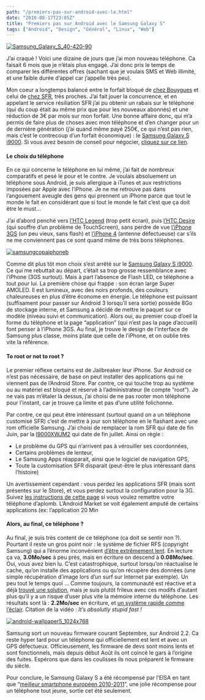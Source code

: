 ```yaml
---
path: "/premiers-pas-sur-android-avec-le.html"
date: "2010-08-17T23:05Z"
title: "Premiers pas sur Android avec le Samsung Galaxy S"
tags: ["Android", "Design", "Général", "Linux", "Web"]
---
```


[![Samsung_Galaxy_S_40-420-90](http://lh5.ggpht.com/_lEhuTvDBOnM/TGr5e9Q_XgI/AAAAAAAAAM0/yWxlEsLD-Y0/Samsung_Galaxy_S_4042090_thumb.jpg?imgmax=800 "Samsung_Galaxy_S_40-420-90")](http://lh3.ggpht.com/_lEhuTvDBOnM/TGr5ebh7PXI/AAAAAAAAAMw/1dRLRj4_cjI/s1600-h/Samsung_Galaxy_S_40420902.jpg)

J’ai craqué ! Voici une dizaine de jours que j’ai mon nouveau téléphone. Ca faisait 6 mois que je n’étais plus engagé. J’ai donc pris le temps de comparer les différentes offres (sachant que je voulais SMS et Web illimité, et une faible durée d’appel car j’appelle très peu).

Mon coeur a longtemps balancé entre le forfait bloqué de [chez Bouygues](http://www.universalmobile.fr/forfait-bloque-sms-internet-illimites-1h30.php) et celui de [chez SFR](http://www.sfr.fr/mobile/offre-avantages?vue=0006mq&formule=0106xn), très proches. J’ai fait jouer la concurrence, et en appelant le service résiliation SFR j’ai pu obtenir un rabais sur le téléphone (qui du coup était au même prix que pour les nouveaux abonnés) et une réduction de 3€ par mois sur mon forfait. Une bonne affaire donc, qui m’a permis de faire plus de choses avec mon téléphone et d’en changer pour un de dernière génération (j’ai quand même payé 250€, ce qui n’est pas rien, mais c’est le contrecoup d’un forfait économique) : le [Samsung Galaxy S i9000](http://galaxys.samsungmobile.com/). Si vous avez besoin de conseil pour négocier, [cliquez sur ce lien](http://forum.frandroid.com/forum/viewtopic.php?pid=201521#p201521).

#### Le choix du téléphone

En ce qui concerne le téléphone en lui même, j’ai fait de nombreux comparatifs et pesé le pour et le contre. Je voulais absoluement un téléphone sous Android, je suis allergique à iTunes et aux restrictions imposées par Apple avec l’iPhone. Je ne me retrouve pas dans l’angouement aveugle des gens qui prennent un iPhone parce que tout le monde le fait en considérant que si tout le monde le fait c’est que ça doit être le must…

J’ai d’abord penché vers [l’HTC Legend](http://www.htc.com/fr/product/legend/overview.html) (trop petit écran), puis [l’HTC Desire](http://www.htc.com/fr/product/desire/overview.html) (qui souffre d’un problème de TouchScreen), sans perdre de vue [l’iPhone 3GS](http://www.apple.com/fr/iphone/iphone-3gs/) (un peu vieux, sans flash) et [l’iPhone 4](http://www.apple.com/fr/iphone/features/) (antenne défectueuse) car s’ils ne me conviennent pas ce sont quand même de très bons téléphones.

[![samsungcopaiphoneb](http://lh5.ggpht.com/_lEhuTvDBOnM/TGr5fgMgsdI/AAAAAAAAAM8/1fv1NXuCE9k/samsungcopaiphoneb_thumb.jpg?imgmax=800 "samsungcopaiphoneb")](http://lh4.ggpht.com/_lEhuTvDBOnM/TGr5fOulJMI/AAAAAAAAAM4/n8wTF12GhwE/s1600-h/samsungcopaiphoneb2.jpg)

Comme dit plus tôt mon choix s’est arrêté sur le [Samsung Galaxy S i9000](http://fr.samsungmobile.com/index.php?pid=47&PRODUCT_ID=21586). Ce qui me rebuttait au départ, c’était sa trop grosse ressemblance avec l’iPhone (3GS surtout). Mais à part l’absence de Flash LED, ce téléphone a tout pour lui. La première chose qui frappe : son écran large Super AMOLED. Il est lumineux, avec des noirs profonds, des couleurs chaleureuses en plus d’être économe en énergie. Le téléphone est puissant (suffisament pour passer sur Android 3 lorsqu’il sera sortie) possède 8Go de stockage interne, et Samsung a décidé de mettre le paquet sur ce modèle (niveau suivi et communication). Alors oui, au premier coup d’oeil la forme du téléphone et la page “application” (qui n’est pas la page d’accueil) font penser à l’iPhone 3GS. Au final, je trouve le design de l’interface de Samsung plus classe, moins plate que celle de l’iPhone, et on oublie très vite la référence.

#### To root or not to root ?

Le premier réflexe certains est de Jailbreaker leur iPhone. Sur Android ce n’est pas nécessaire, de base on peut installer des applications qui ne viennent pas de l’Android Store. Par contre, ce qui touche trop au système ou au matériel est bloqué et réservé à l’administrateur (le compte “root”). Je ne vais pas m’étaler là dessus, j’ai choisi de ne pas rooter mon téléphone pour l’instant, car je trouve ça limite et pas d’une utilité folichonne.

Par contre, ce qui peut être intéressant (surtout quand on a un téléphone customisé SFR) c’est de mettre à jour son téléphone en le flashant avec une rom officielle Samsung. J’ai choisi de remplacer la rom SFR qui date de fin Juin, par la [I9000XWJM2](http://samsung-firmware.webs.com/samsungi9000.htm) qui date de fin juillet. Ainsi on règle :

* Le problème du GPS qui n’arrivent pas à vérouiller ses coordonnées,
* Certains problèmes de lenteur,
* Le Samsung Apps réapparait, ainsi que le logiciel de navigation GPS,
* Toute la customisation SFR disparait (peut-être le plus intéressant dans l’histoire)

Un avertissement cependant : vous perdez les applications SFR (mais sont présentes sur le Store), et vous perdez surtout la configuration pour la 3G. Suivez [les instructions de cette page](http://wiki.frandroid.com/wiki/Configurations_Op%C3%A9rateurs) si vous voulez remettre votre téléphone d’aplomb. L’Android Market se voit également amputé de certains applications (ex: l’application 20 Min

#### Alors, au final, ce téléphone ?

Au final, je suis très content de ce téléphone (ca doit se sentir non ?). Pourtant il reste un gros point noir : le système de fichier RFS (copyright Samsung) qui a l’énorme inconvénient [d’être extrêmement lent](http://forum.frandroid.com/forum/viewtopic.php?id=18647&p=8). En lecture ça va, **3.0Mo/sec** à peu près, mais en écriture on descend à **0.08Mo/sec**. Oui, vous avez bien lu. C’est catastrophique, surtout lorsqu’on réactualise le cache, qu’on installe des applications ou qu’on récupère des données (une simple récupération d’image lors d’un surf sur Internet par exemple). Un peu tout le temps quoi … Comme toujours, la communauté est réactive et a déjà [trouvé une solution](http://forum.frandroid.com/forum/viewtopic.php?id=18647), mais je suis plutôt frileux avec ces modifs d’autant plus qu’il y a un risque d’user plus vite la mémoire interne du téléphone. Les résultats sont là : **2.2Mo/sec** en écriture, et [un système rapide comme l’éclair](http://www.youtube.com/watch?v=wq-Gj6iE8CE). Citation de la vidéo : _It’s absolutly stupid fast !_

[![android-wallpaper5_1024x768](http://lh3.ggpht.com/_lEhuTvDBOnM/TGr5gcV7JwI/AAAAAAAAANE/mmqAakEefco/android-wallpaper5_1024x768_thumb.jpg?imgmax=800 "android-wallpaper5_1024x768")](http://lh6.ggpht.com/_lEhuTvDBOnM/TGr5f_TEncI/AAAAAAAAANA/sxOy1KuddrE/s1600-h/android-wallpaper5_1024x768%5B3%5D.jpg)

Samsung sort un nouveau firmware courant Septembre, sur Android 2.2. Ca reste hyper tard pour un téléphone qui officiellement est lent et avec un GPS défectueux. Officieusement, les firmware de devs sont moins lents et sont fonctionnels, mais depuis début Août ils ont coincé le gars à l’origine des fuites. Espérons que dans les coulisses ils nous préparent le firmware du siècle.

Pour conclure, le Samsung Galaxy S a été récompensé par l’EISA en tant que “[meilleur smartphone européen 2010-2011](http://www.lesmobiles.com/actualite/5233-le-galaxy-s-et-le-xperia-x10-mini-recompenses-eisa-awards-2010.html)”, une jolie récompense pour un téléphone tout jeune, sortie cet été seulement.
